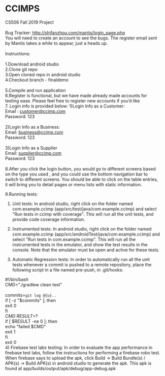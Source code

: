 # CCIMPS
CS506 Fall 2019 Project\
\
Bug Tracker: http://shifanzhou.com/mantis/login_page.php \
      You will need to create an account to see the bugs. The register email sent by Mantis takes a while to appear, just a heads up.\
\
Instructions:\
\
1.Download android studio
\
2.Clone git repo
\
3.Open cloned repo in android studio
\
4.Checkout branch - finaldemo\
\
5.Compile and run application
\
6.Register is functional, but we have made already made accounts for testing ease. Please feel free to register new accounts if you’d like
\
7. Login info is provided below:
  1)Login Info as a Customer: \
    Email : customer@ccimp.com\
    Password: 123\
    \
  2)Login Info as a Business:\
    Email: business@ccimp.com\
    Password: 123\
    \
  3)Login Info as a Supplier\
    Email: supplier@ccimp.com\
    Password: 123\
    \
8.After you click the login button, you would go to different screens based on the type you used , and you could use the bottom navigation bar to switch to different screens. You should be able to click on the table entries, it will bring you to detail pages or menu lists with static information.

9.Running tests:
  1) Unit tests: In android studio, right click on the folder named com.example.ccimp (app/src/test/java/com.example.ccimp)    and select "Run tests in ccimp with coverage". This will run all the unit tests, and provide code coverage information.
  
  2) Instrumented tests: In android studio, right click on the folder named com.example.ccimp (app/src/androidTest/java/com.example.ccimp) and select "Run tests in com.example.ccimp". This will run all the instrumented tests in the emulator, and show the test results in the console. Note that the emulator must be open and active for these tests.
  
  3) Automatic Regression tests: In order to automatically run all the unit tests whenever a commit is pushed to a remote repository, place the following script in a file named pre-push, in .git/hooks:
    
#!/bin/bash \
CMD="./gradlew clean test" \
\
commits=`git log @{u}..` \
if [ -z "$commits" ]; then \
 exit 0 \
fi \
$CMD \
RESULT=$? \
if [ $RESULT -ne 0 ]; then \
 echo "failed $CMD" \
 exit 1 \
fi \
exit 0 \
  4) Firebase test labs testing: In order to evaluate the app performance in firebase test labs, follow the instructions for            performing a firebase robo test. When firebase says to upload the apk, click Build -> Build Bundle(s) / APK(s) -> Build APK(s) in android studio to generate the apk. This apk is found at app/builds/output/apk/debug/app-debug.apk
    
  
